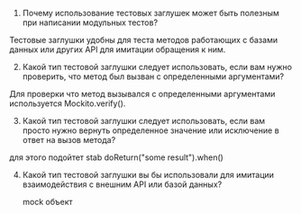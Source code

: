 1. Почему использование тестовых заглушек может быть полезным при написании модульных тестов?

 Тестовые заглушки удобны для теста методов работающих c базами данных
 или других API для имитации обращения к ним.

 2. Какой тип тестовой заглушки следует использовать, если вам нужно проверить,
 что метод был вызван с определенными аргументами?

 Для проверки что метод вызывался с определенными аргументами используется Mockito.verify().

3. Какой тип тестовой заглушки следует использовать,
  если вам просто нужно вернуть определенное значение или исключение в ответ на вызов метода?

  для этого подойтет stab doReturn("some result").when()

4. Какой тип тестовой заглушки вы бы использовали для имитации  взаимодействия с внешним API или базой данных?

   mock объект 